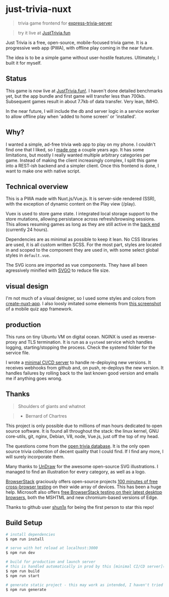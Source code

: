 # just-trivia-nuxt

> trivia game frontend for [express-trivia-server](https://github.com/jeremy21212121/express-trivia-server)

> try it live at [JustTrivia.fun](https://justtrivia.fun)

Just Trivia is a free, open-source, mobile-focused trivia game. It is a progressive web app (PWA), with offline play coming in the near future.

The idea is to be a simple game without user-hostile features. Ultimately, I built it for myself.

## Status

This game is now live at [JustTrivia.fun!](https://justtrivia.fun). I haven't done detailed benchmarks yet, but the app bundle and first game will transfer less than 700kb. Subsequent games result in about 7.7kb of data transfer. Very lean, IMHO.

In the near future, I will include the db and server logic in a service worker to allow offline play when 'added to home screen' or 'installed'.

## Why?

I wanted a simple, ad-free trivia web app to play on my phone. I couldn't find one that I liked, so I [made one](https://github.com/jeremy21212121/trivia) a couple years ago. It has some limitations, but mostly I really wanted multiple arbitrary categories per game. Instead of making the client increasingly complex, I split this game into a REST-ish backend and a simpler client. Once this frontend is done, I want to make one with native script.

## Technical overview

This is a PWA made with Nuxt.js/Vue.js. It is server-side rendered (SSR), with the exception of dynamic content on the Play view (/play).

Vuex is used to store game state. I integrated local storage support to the store mutations, allowing persistance across refresh/browsing sessions. This allows resuming games as long as they are still active in the [back end]((https://github.com/jeremy21212121/express-trivia-server)) (currently 24 hours).

Dependencies are as minimal as possible to keep it lean. No CSS libraries are used, it is all custom written SCSS. For the most part, styles are located in and scoped to the component they are used in, with some select global styles in `default.vue`.

The SVG icons are imported as vue components. They have all been agressively minified with [SVGO](https://github.com/svg/svgo) to reduce file size.

## visual design

I'm not much of a visual designer, so I used some styles and colors from [create-nuxt-app](https://github.com/nuxt/create-nuxt-app). I also loosly imitated some elements from [this screenshot](https://cmkt-image-prd.global.ssl.fastly.net/0.1.0/ps/2093643/580/387/m1/fpnw/wm0/cover_quiz-app-hd-.jpg?1483633934&s=4307898fa8f1577f937496d0abf9a5a5) of a mobile quiz app framework.

## production

This runs on tiny Ubuntu VM on digital ocean. NGINX is used as reverse-proxy and TLS termination. It is run as a `systemd` service which handles logging, starting/stopping the process. Check the systemd folder for the service file.

I wrote a [minimal CI/CD server](https://github.com/jeremy21212121/webhooks_nuxt/tree/just-trivia) to handle re-deploying new versions. It receives webhooks from github and, on push, re-deploys the new version. It handles failures by rolling back to the last known good version and emails me if anything goes wrong.



## Thanks

> Shoulders of giants and whatnot

> - Bernard of Chartres

This project is only possible due to millions of man hours dedicated to open source software. It is found all throughout the stack: the linux kernel, GNU core-utils, git, nginx, Debian, V8, node, Vue.js, just off the top of my head.

The questions come from the [open trivia database](https://opentdb.com/). It is the only open source trivia collection of decent quality that I could find. If I find any more, I will surely incorporate them.

Many thanks to [UnDraw](https://undraw.co/) for the awesome open-source SVG illustrations. I managed to find an illustration for every category, as well as a logo.

[BrowserStack](https://www.browserstack.com/) graciously offers open-source projects [100 minutes of free cross-browser testing](https://www.browserstack.com/open-source) on their wide array of devices. This has been a huge help. Microsoft also offers [free BrowserStack testing on their latest desktop browsers](https://www.browserstack.com/test-on-microsoft-edge-browser), both the MSHTML and new chromium-based versions of Edge.

Thanks to github user [shun1x](https://github.com/shun1x) for being the first person to star this repo!

## Build Setup

``` bash
# install dependencies
$ npm run install

# serve with hot reload at localhost:3000
$ npm run dev

# build for production and launch server
# this is handled automatically in prod by this [minimal CI/CD server](https://github.com/jeremy21212121/webhooks_nuxt/tree/just-trivia)
$ npm run build
$ npm run start

# generate static project - this may work as intended, I haven't tried it yet
$ npm run generate
```

